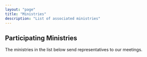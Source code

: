 ```yaml
---
layout: "page"
title: "Ministries"
description: "List of associated ministries"
---
```


## Participating Ministries

The ministries in the list below send representatives to our meetings.